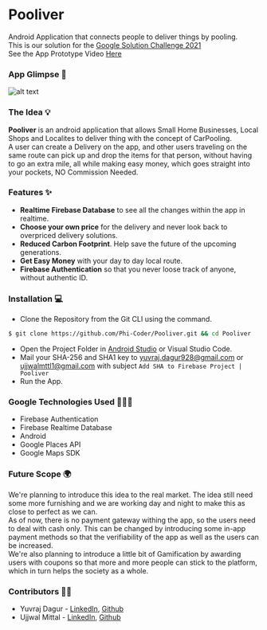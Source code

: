 # Pooliver
Android Application that connects people to deliver things by pooling.</br>
This is our solution for the [Google Solution Challenge 2021](https://developers.google.com/community/dsc-solution-challenge)</br>
See the App Prototype Video [Here](https://youtu.be/qrqHojVxsyo)

### App Glimpse 📱
![alt text](http://url/to/img.png)

### The Idea 💡
**Pooliver** is an android application that allows Small Home Businesses, Local Shops and Localites to deliver thing with the concept of CarPooling.</br>
A user can create a Delivery on the app, and other users traveling on the same route can pick up and drop the items for that person, without having to go an extra mile, all while making easy money, which goes straight into your pockets, NO Commission Needed. 

### Features ✨
- **Realtime Firebase Database** to see all the changes within the app in realtime.
- **Choose your own price** for the delivery and never look back to overpriced delivery solutions. 
- **Reduced Carbon Footprint**. Help save the future of the upcoming generations.
- **Get Easy Money** with your day to day local route.
- **Firebase Authentication** so that you never loose track of anyone, without authentic ID.

### Installation 💻
- Clone the Repository from the Git CLI using the command.
```bash
$ git clone https://github.com/Phi-Coder/Pooliver.git && cd Pooliver
```
- Open the Project Folder in [Android Studio](https://developer.android.com/studio) or Visual Studio Code.
- Mail your SHA-256 and SHA1 key to yuvraj.dagur928@gmail.com or ujjwalmttl1@gmail.com with subject `Add SHA to Firebase Project | Pooliver`
- Run the App.

### Google Technologies Used 👩🏻‍💻
- Firebase Authentication
- Firebase Realtime Database
- Android
- Google Places API
- Google Maps SDK

### Future Scope 🌍
We're planning to introduce this idea to the real market. The idea still need some more furnishing and we are working day and night to make this as close to perfect as we can.</br>
As of now, there is no payment gateway withing the app, so the users need to deal with cash only. This can be changed by introducing some in-app payment methods so that the verifiability of the app as well as the users can be increased. </br>
We're also planning to introduce a little bit of Gamification by awarding users with coupons so that more and more people can stick to the platform, which in turn helps the society as a whole. 

### Contributors 🤝🏻
- Yuvraj Dagur - [LinkedIn](https://linkedin.com/in/yuvraj-dagur), [Github](https://github.com/thatfreakcoder)
- Ujjwal Mittal - [LinkedIn](https://linkedin.com/in/ujjwal-mittal), [Github](https://github.com/Phi-Coder)
